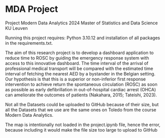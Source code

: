 # MDA Project
Project Modern Data Analytics 2024 Master of Statistics and Data Science KU Leuven

Running this project requires: Python 3.10.12 and installation of all packages in the requirements.txt.

The aim of this research project is to develop a dashboard application to reduce time to ROSC by guiding the emergency response system with access to this innovative dashboard. The time interval of the arrival of professional medical transport will be compared with the estimated time interval of fetching the nearest AED by a bystander in the Belgian setting. Our hypothesis is that this is a superior or non-inferior first response intervention to achieve return the spontaneous circulation (ROSC) as soon as possible as early defibrillation in out-of-hospital cardiac arrest (OHCA) can ameliorate the outcomes of patients (Nakahara, 2015; Tateishi, 2023).

Not all the Datasets could be uploaded to GitHub because of their size, but all the Datasets that we use are the same ones on Toledo from the course Modern Data Analytics.

The map is intentionally not loaded in the project.ipynb file, hence the error, because including it would make the file size too large to upload to GitHub
